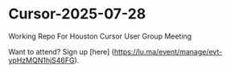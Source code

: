 # Cursor-2025-07-28
Working Repo For Houston Cursor User Group Meeting

Want to attend? Sign up [here] (https://lu.ma/event/manage/evt-ypHzMQN1hjS46FG).
